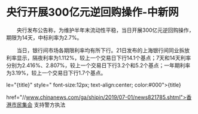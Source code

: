 # 央行开展300亿元逆回购操作-中新网

　　央行发布公告称，为维护半年末流动性平稳，当日开展300亿元逆回购操作，期限为14天，中标利率为2.7%。

　　当日，银行间市场各期限利率均有所下行。21日发布的上海银行间同业拆放利率显示，隔夜利率为1.112%，较上一个交易日下行14.1个基点；7天和14天利率分别为2.416%、2.807%，较上一个交易日下行3.2个和5.2个基点；一年期利率为3.19%，较上一个交易日下行1.7个基点。

le="{title}" style=" font-size:12px; text-align:center; color:#000">{title}

href="//www.chinanews.com/ga/shipin/2019/07-01/news821785.shtml">香港市民集会 支持警方执法
